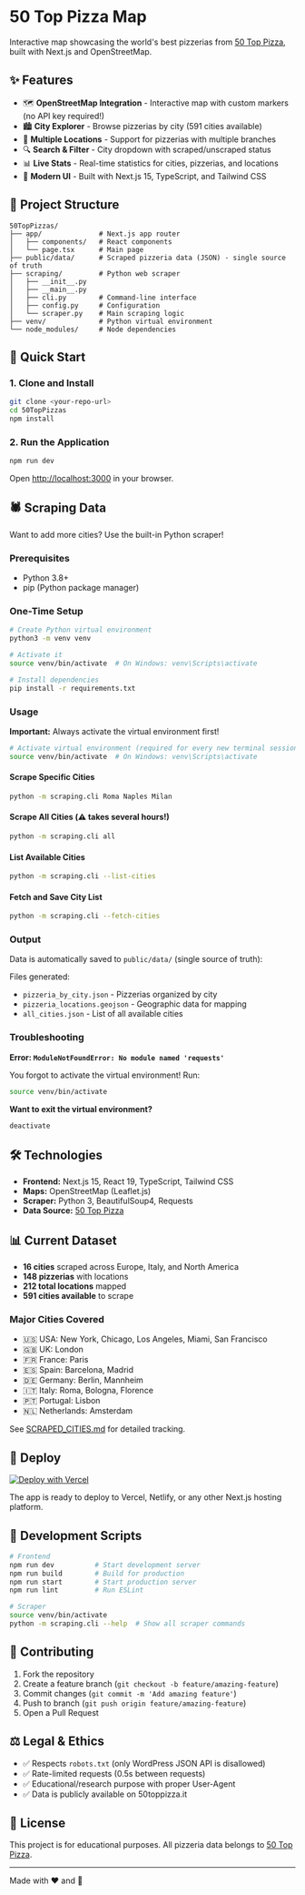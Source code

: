 # 50 Top Pizza Map

Interactive map showcasing the world's best pizzerias from [50 Top Pizza](https://www.50toppizza.it/), built with Next.js and OpenStreetMap.

## ✨ Features

- 🗺️ **OpenStreetMap Integration** - Interactive map with custom markers (no API key required!)
- 🏙️ **City Explorer** - Browse pizzerias by city (591 cities available)
- 📍 **Multiple Locations** - Support for pizzerias with multiple branches
- 🔍 **Search & Filter** - City dropdown with scraped/unscraped status
- 📊 **Live Stats** - Real-time statistics for cities, pizzerias, and locations
- 🎨 **Modern UI** - Built with Next.js 15, TypeScript, and Tailwind CSS

## 📁 Project Structure

```
50TopPizzas/
├── app/              # Next.js app router
│   ├── components/   # React components
│   └── page.tsx      # Main page
├── public/data/      # Scraped pizzeria data (JSON) - single source of truth
├── scraping/         # Python web scraper
│   ├── __init__.py
│   ├── __main__.py
│   ├── cli.py        # Command-line interface
│   ├── config.py     # Configuration
│   └── scraper.py    # Main scraping logic
├── venv/             # Python virtual environment
└── node_modules/     # Node dependencies
```

## 🚀 Quick Start

### 1. Clone and Install

```bash
git clone <your-repo-url>
cd 50TopPizzas
npm install
```

### 2. Run the Application

```bash
npm run dev
```

Open [http://localhost:3000](http://localhost:3000) in your browser.

## 🕷️ Scraping Data

Want to add more cities? Use the built-in Python scraper!

### Prerequisites

- Python 3.8+
- pip (Python package manager)

### One-Time Setup

```bash
# Create Python virtual environment
python3 -m venv venv

# Activate it
source venv/bin/activate  # On Windows: venv\Scripts\activate

# Install dependencies
pip install -r requirements.txt
```

### Usage

**Important:** Always activate the virtual environment first!

```bash
# Activate virtual environment (required for every new terminal session)
source venv/bin/activate  # On Windows: venv\Scripts\activate
```

#### Scrape Specific Cities

```bash
python -m scraping.cli Roma Naples Milan
```

#### Scrape All Cities (⚠️ takes several hours!)

```bash
python -m scraping.cli all
```

#### List Available Cities

```bash
python -m scraping.cli --list-cities
```

#### Fetch and Save City List

```bash
python -m scraping.cli --fetch-cities
```

### Output

Data is automatically saved to `public/data/` (single source of truth):

Files generated:
- `pizzeria_by_city.json` - Pizzerias organized by city
- `pizzeria_locations.geojson` - Geographic data for mapping
- `all_cities.json` - List of all available cities

### Troubleshooting

**Error: `ModuleNotFoundError: No module named 'requests'`**

You forgot to activate the virtual environment! Run:
```bash
source venv/bin/activate
```

**Want to exit the virtual environment?**
```bash
deactivate
```

## 🛠️ Technologies

- **Frontend:** Next.js 15, React 19, TypeScript, Tailwind CSS
- **Maps:** OpenStreetMap (Leaflet.js)
- **Scraper:** Python 3, BeautifulSoup4, Requests
- **Data Source:** [50 Top Pizza](https://www.50toppizza.it/)

## 📊 Current Dataset

- **16 cities** scraped across Europe, Italy, and North America
- **148 pizzerias** with locations
- **212 total locations** mapped
- **591 cities available** to scrape

### Major Cities Covered
- 🇺🇸 USA: New York, Chicago, Los Angeles, Miami, San Francisco
- 🇬🇧 UK: London
- 🇫🇷 France: Paris
- 🇪🇸 Spain: Barcelona, Madrid
- 🇩🇪 Germany: Berlin, Mannheim
- 🇮🇹 Italy: Roma, Bologna, Florence
- 🇵🇹 Portugal: Lisbon
- 🇳🇱 Netherlands: Amsterdam

See [SCRAPED_CITIES.md](./SCRAPED_CITIES.md) for detailed tracking.

## 🚢 Deploy

[![Deploy with Vercel](https://vercel.com/button)](https://vercel.com/new)

The app is ready to deploy to Vercel, Netlify, or any other Next.js hosting platform.

## 📝 Development Scripts

```bash
# Frontend
npm run dev          # Start development server
npm run build        # Build for production
npm run start        # Start production server
npm run lint         # Run ESLint

# Scraper
source venv/bin/activate
python -m scraping.cli --help  # Show all scraper commands
```

## 🤝 Contributing

1. Fork the repository
2. Create a feature branch (`git checkout -b feature/amazing-feature`)
3. Commit changes (`git commit -m 'Add amazing feature'`)
4. Push to branch (`git push origin feature/amazing-feature`)
5. Open a Pull Request

## ⚖️ Legal & Ethics

- ✅ Respects `robots.txt` (only WordPress JSON API is disallowed)
- ✅ Rate-limited requests (0.5s between requests)
- ✅ Educational/research purpose with proper User-Agent
- ✅ Data is publicly available on 50toppizza.it

## 📄 License

This project is for educational purposes. All pizzeria data belongs to [50 Top Pizza](https://www.50toppizza.it/).

---

Made with ❤️ and 🍕
